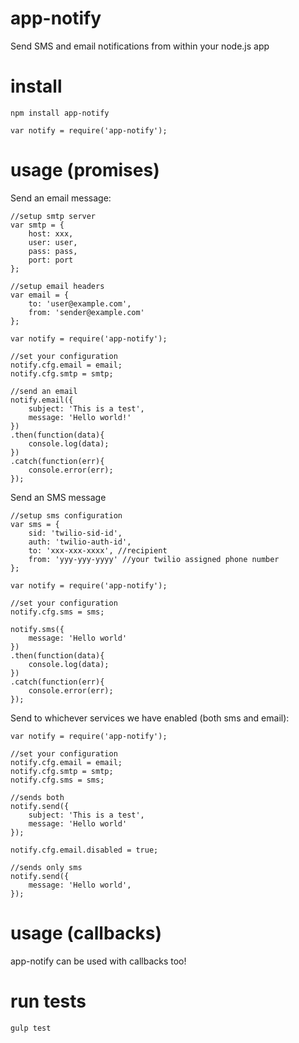 app-notify
==========

Send SMS and email notifications from within your node.js app

# install

    npm install app-notify
    
    var notify = require('app-notify');

# usage (promises)

Send an email message:

    //setup smtp server
    var smtp = {
        host: xxx,
        user: user,
        pass: pass,
        port: port
    };
    
    //setup email headers
    var email = {
        to: 'user@example.com',
        from: 'sender@example.com'
    };

    var notify = require('app-notify');

    //set your configuration
    notify.cfg.email = email;
    notify.cfg.smtp = smtp;
    
    //send an email
    notify.email({
        subject: 'This is a test',
        message: 'Hello world!'
    })
    .then(function(data){
        console.log(data);
    })
    .catch(function(err){
        console.error(err);
    });

Send an SMS message    

    //setup sms configuration
    var sms = {
        sid: 'twilio-sid-id',
        auth: 'twilio-auth-id',
        to: 'xxx-xxx-xxxx', //recipient
        from: 'yyy-yyy-yyyy' //your twilio assigned phone number
    };
    
    var notify = require('app-notify');

    //set your configuration
    notify.cfg.sms = sms;

    notify.sms({
        message: 'Hello world'
    })
    .then(function(data){
        console.log(data);
    })
    .catch(function(err){
        console.error(err);
    });

Send to whichever services we have enabled (both sms and email):

    var notify = require('app-notify');

    //set your configuration
    notify.cfg.email = email;
    notify.cfg.smtp = smtp;
    notify.cfg.sms = sms;

    //sends both
    notify.send({
        subject: 'This is a test',
        message: 'Hello world'
    });

    notify.cfg.email.disabled = true;
    
    //sends only sms
    notify.send({
        message: 'Hello world',
    });

# usage (callbacks)

app-notify can be used with callbacks too!

# run tests

    gulp test
